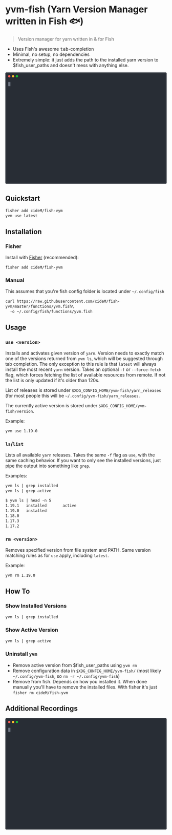 # yvm-fish (Yarn Version Manager written in Fish :fish:)

> Version manager for yarn written in & for Fish

- Uses Fish's awesome <kbd>tab</kbd>-completion
- Minimal, no setup, no dependencies
- Extremely simple: it just adds the path to the installed yarn version to $fish_user_paths and doesn't mess with anything else.

![](basics.svg)

## Quickstart

```shell
fisher add cideM/fish-vym
yvm use latest
```

## Installation

### Fisher

Install with [Fisher](https://github.com/jorgebucaran/fisher) (recommended):

```shell
fisher add cideM/fish-yvm
```

### Manual

This assumes that you're fish config folder is located under `~/.config/fish`

```shell
curl https://raw.githubusercontent.com/cideM/fish-yvm/master/functions/yvm.fish\
  -o ~/.config/fish/functions/yvm.fish
```

## Usage

### `use <version>`

Installs and activates given version of `yarn`. Version needs to exactly match one of the versions returned from `yvm ls`, which will be suggested through tab completion. The only exception to this rule is that `latest` will always install the most recent `yarn` version. Takes an optional `-f` or `--force-fetch` flag, which forces fetching the list of available resources from remote. If not the list is only updated if it's older than 120s.

List of releases is stored under `$XDG_CONFIG_HOME/yvm-fish/yarn_releases` (for most people this will be `~/.config/yvm-fish/yarn_releases`.

The currently active version is stored under `$XDG_CONFIG_HOME/yvm-fish/version`.

Example:

```fish
yvm use 1.19.0
```

### `ls`/`list`

Lists all available `yarn` releases. Takes the same `-f` flag as `use`, with the same caching behavior. If you want to only see the installed versions, just pipe the output into something like `grep`.

Examples:

```shell
yvm ls | grep installed
yvm ls | grep active
```

```fish
$ yvm ls | head -n 5
1.19.1   installed       active
1.19.0   installed
1.18.0
1.17.3
1.17.2
```

### `rm <version>`

Removes specified version from file system and PATH. Same version matching rules as for `use` apply, including `latest`.

Example:

```fish
yvm rm 1.19.0
```

## How To

### Show Installed Versions

```fish
yvm ls | grep installed
```

### Show Active Version

```fish
yvm ls | grep active
```

### Uninstall `yvm`

- Remove active version from \$fish_user_paths using `yvm rm`
- Remove configuration data in `$XDG_CONFIG_HOME/yvm-fish/` (most likely `~/.config/yvm-fish`, so `rm -r ~/.config/yvm-fish`)
- Remove from fish. Depends on how you installed it. When done manually you'll have to remove the installed files. With fisher it's just `fisher rm cideM/fish-yvm`

## Additional Recordings

![](errors_and_odd_versions.svg)
